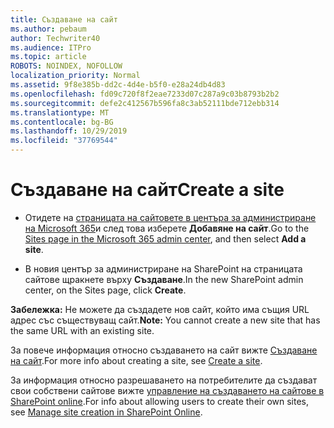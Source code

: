 ```yaml
---
title: Създаване на сайт
ms.author: pebaum
author: Techwriter40
ms.audience: ITPro
ms.topic: article
ROBOTS: NOINDEX, NOFOLLOW
localization_priority: Normal
ms.assetid: 9f8e385b-dd2c-4d4e-b5f0-e28a24db4d83
ms.openlocfilehash: fd09c720f8f2eae7233d07c287a9c03b8793b2b2
ms.sourcegitcommit: defe2c412567b596fa8c3ab52111bde712ebb314
ms.translationtype: MT
ms.contentlocale: bg-BG
ms.lasthandoff: 10/29/2019
ms.locfileid: "37769544"
---
```

# <a name="create-a-site"></a><span data-ttu-id="64c49-102">Създаване на сайт</span><span class="sxs-lookup"><span data-stu-id="64c49-102">Create a site</span></span>

- <span data-ttu-id="64c49-103">Отидете на [страницата на сайтовете в центъра за администриране на Microsoft 365](https://portal.office.com/adminportal/home#/SitesList)и след това изберете **Добавяне на сайт**.</span><span class="sxs-lookup"><span data-stu-id="64c49-103">Go to the [Sites page in the Microsoft 365 admin center](https://portal.office.com/adminportal/home#/SitesList), and then select **Add a site**.</span></span> 
    
- <span data-ttu-id="64c49-104">В новия център за администриране на SharePoint на страницата сайтове щракнете върху **Създаване**.</span><span class="sxs-lookup"><span data-stu-id="64c49-104">In the new SharePoint admin center, on the Sites page, click **Create**.</span></span> 
    
<span data-ttu-id="64c49-105">**Забележка:** Не можете да създадете нов сайт, който има същия URL адрес със съществуващ сайт.</span><span class="sxs-lookup"><span data-stu-id="64c49-105">**Note:** You cannot create a new site that has the same URL with an existing site.</span></span> 
  
<span data-ttu-id="64c49-106">За повече информация относно създаването на сайт вижте [Създаване на сайт](https://go.microsoft.com/fwlink/?linkid=866295).</span><span class="sxs-lookup"><span data-stu-id="64c49-106">For more info about creating a site, see [Create a site](https://go.microsoft.com/fwlink/?linkid=866295).</span></span>
  
<span data-ttu-id="64c49-107">За информация относно разрешаването на потребителите да създават свои собствени сайтове вижте [управление на създаването на сайтове в SharePoint online](https://go.microsoft.com/fwlink/?linkid=866296).</span><span class="sxs-lookup"><span data-stu-id="64c49-107">For info about allowing users to create their own sites, see [Manage site creation in SharePoint Online](https://go.microsoft.com/fwlink/?linkid=866296).</span></span>
  

